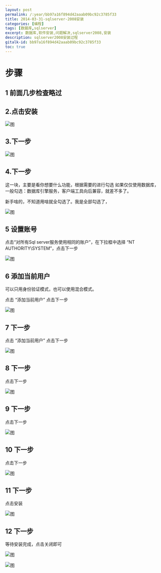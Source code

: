 ```yaml
---
layout: post
permalink: /:year/bb97a16f894d42aaab09bc92c3785f33
title: 2014-03-31-sqlserver-2008安装
categories: [编程]
tags: [数据库,sqlserver]
excerpt: 数据库,软件安装,问题解决,sqlserver2008,安装
description: sqlserver2008安装过程
gitalk-id: bb97a16f894d42aaab09bc92c3785f33
toc: true
---
```


# 步骤

## 1 前面几步检查略过

## 2.点击安装

![图](http://image.linxingyang.net/image/S-sqlserver/image/2014-03-31/01.png)

## 3.下一步

![图](http://image.linxingyang.net/image/S-sqlserver/image/2014-03-31/02.png)

## 4.下一步

这一块，主要是看你想要什么功能，根据需要的进行勾选
如果仅仅使用数据库，一般勾选：数据库引擎服务，客户端工具向后兼容，就差不多了。

新手啥的，不知道用啥就全勾选了。我是全部勾选了，

![图](http://image.linxingyang.net/image/S-sqlserver/image/2014-03-31/03.png)

## 5 设置账号

点击“对所有Sql server服务使用相同的账户”，在下拉框中选择  “NT AUTHORITY\SYSTEM”，点击下一步

![图](http://image.linxingyang.net/image/S-sqlserver/image/2014-03-31/04.png)

## 6 添加当前用户

可以只用身份验证模式，也可以使用混合模式。

点击 “添加当前用户”  点击下一步

![图](http://image.linxingyang.net/image/S-sqlserver/image/2014-03-31/05.png)

## 7 下一步

点击 “添加当前用户”  点击下一步

![图](http://image.linxingyang.net/image/S-sqlserver/image/2014-03-31/06.png)

## 8 下一步

点击下一步

![图](http://image.linxingyang.net/image/S-sqlserver/image/2014-03-31/07.png)

## 9 下一步

点击下一步

![图](http://image.linxingyang.net/image/S-sqlserver/image/2014-03-31/08.png)

## 10 下一步

点击下一步

![图](http://image.linxingyang.net/image/S-sqlserver/image/2014-03-31/09.png)

## 11 下一步

点击安装

![图](http://image.linxingyang.net/image/S-sqlserver/image/2014-03-31/10.png)

## 12 下一步

等待安装完成，点击关闭即可

![图](http://image.linxingyang.net/image/S-sqlserver/image/2014-03-31/11.png)

![图](http://image.linxingyang.net/image/S-sqlserver/image/2014-03-31/12.png)
